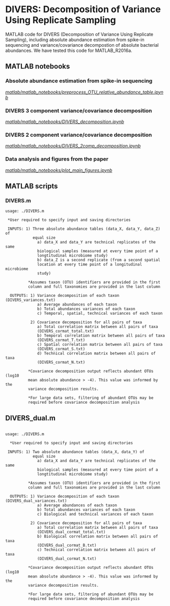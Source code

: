 # DIVERS: Decomposition of Variance Using Replicate Sampling
MATLAB code for DIVERS (Decomposition of Variance Using Replicate Sampling), including absolute abundance estimation from spike-in sequencing and variance/covariance decompostion of absolute bacterial abundances. We have tested this code for MATLAB_R2016a.

## MATLAB notebooks

### Absolute abundance estimation from spike-in sequencing
[_matlab/matlab_notebooks/preprocess_OTU_relative_abundance_table.ipynb_](matlab/matlab_notebooks/preprocess_OTU_relative_abundance_table.ipynb)

### DIVERS 3 component variance/covariance decomposition 
[_matlab/matlab_notebooks/DIVERS_decomposition.ipynb_](matlab/matlab_notebooks/DIVERS_decomposition.ipynb)

### DIVERS 2 component variance/covariance decomposition 
[_matlab/matlab_notebooks/DIVERS_2comp_decomposition.ipynb_](matlab/matlab_notebooks/DIVERS_2comp_decomposition.ipynb)

### Data analysis and figures from the paper 
[_matlab/matlab_notebooks/plot_main_figures.ipynb_](matlab/matlab_notebooks/plot_main_figures.ipynb)

## MATLAB scripts

### DIVERS.m 

```
usage: ./DIVERS.m 

 *User required to specify input and saving directories

 INPUTS: 1) Three absolute abundance tables (data_X, data_Y, data_Z) of
            equal size
              a) data_X and data_Y are technical replicates of the same
              biological samples (measured at every time point of a
              longtitudinal microbiome study)
              b) data_Z is a second replicate (from a second spatial
              location at every time point of a longitudinal microbiome
              study)
   
          *Assumes taxon (OTU) identifiers are provided in the first
          column and full taxonomies are provided in the last column

  OUTPUTS: 1) Variance decomposition of each taxon (DIVERS_variances.txt)
              a) Average abundances of each taxon
              b) Total abundances variances of each taxon
              c) Temporal, spatial, technical variances of each taxon

           2) Covariance decomposition for all pairs of taxa 
              a) Total correlation matrix between all pairs of taxa
              (DIVERS_cormat_total.txt)
              b) Temporal correlation matrix between all pairs of taxa
              (DIVERS_cormat_T.txt)
              c) Spatial correlation matrix between all pairs of taxa
              (DIVERS_cormat_S.txt)
              d) Technical correlation matrix between all pairs of taxa
              (DIVERS_cormat_N.txt)

          *Covariance decomposition output reflects abundant OTUs (log10
          mean absolute abundance > -4). This value was informed by the
          variance decomposition results. 

          *For large data sets, filtering of abundant OTUs may be
          required before covariance decomposition analysis
```
## DIVERS_dual.m

```

usage: ./DIVERS.m 

  *User required to specify input and saving directories

 INPUTS: 1) Two absolute abundance tables (data_X, data_Y) of
            equal size
              a) data_X and data_Y are technical replicates of the same
              biological samples (measured at every time point of a
              longtitudinal microbiome study)
   
          *Assumes taxon (OTU) identifiers are provided in the first
          column and full taxonomies are provided in the last column

  OUTPUTS: 1) Variance decomposition of each taxon (DIVERS_dual_variances.txt)
              a) Average abundances of each taxon
              b) Total abundances variances of each taxon
              c) Biological and technical variances of each taxon

           2) Covariance decomposition for all pairs of taxa 
              a) Total correlation matrix between all pairs of taxa
              (DIVERS_dual_cormat_total.txt)
              b) Biological correlation matrix between all pairs of taxa
              (DIVERS_dual_cormat_B.txt)
              c) Technical correlation matrix between all pairs of taxa
              (DIVERS_dual_cormat_N.txt)

          *Covariance decomposition output reflects abundant OTUs (log10
          mean absolute abundance > -4). This value was informed by the
          variance decomposition results. 

          *For large data sets, filtering of abundant OTUs may be
          required before covariance decomposition analysis
```



